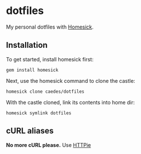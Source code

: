 # dotfiles

My personal dotfiles with [Homesick](https://github.com/technicalpickles/homesick).

## Installation

To get started, install homesick first:

```shell
gem install homesick
```

Next, use the homesick command to clone the castle:

```shell
homesick clone caedes/dotfiles
```

With the castle cloned, link its contents into home dir:

```shell
homesick symlink dotfiles
```

## cURL aliases

**No more cURL please.** Use [HTTPie](https://github.com/jkbrzt/httpie)
